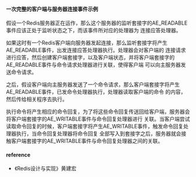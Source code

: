 
#### 一次完整的客户端与服务器连接事件示例

假设一个Redis服务器正在运作，那么这个服务器的监听套接字的AE_READABLE事件应该正处于监听状态之下，而该事件所对应的处理器为
连接应答处理器。

如果这时有一个Redis客户端向服务器发起连接，那么监听套接字将产生AE_READABLE事件，出发连接应答处理器执行。处理器会对客户端的
连接请求进行应答，然后创建客户端套接字，以及客户端状态，并将客户端套接字的AE_READABLE事件与命令请求处理器进行关联，使得客户端
可以向主服务器发送命令请求。

之后，假设客户端向主服务器发送了一个命令请求，那么客户端套接字将产生AE_READABLE事件，已发命令处理器执行，处理器读取客户端的命令
的内容，然后传给相关程序去执行。

执行命令将产生相应的命令回复，为了将这些命令回复传送回给客户端，服务器会将客户端套接字的AE_WRITABLE事件与命令回复处理器进行
关联。当客户端尝试读取命令回复的时候，客户端套接字将产生AE_WRITABLE事件，触发命令回复处理器执行，当命令回复处理器将命令回复
全部写入到套接字之后，服务器就会接触客户端套接字的AE_WRITABLE事件与命令回复处理器之间的关联。



#### reference

* 《Redis设计与实现》黄建宏